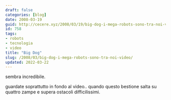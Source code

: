 ```yaml
---
draft: false
categories: [blog]
date: 2008-03-19
guid: http://cecere.xyz/2008/03/19/big-dog-i-mega-robots-sono-tra-noi-video/
id: 758
tags:
- robots
- tecnologia
- video
title: "Big Dog"
slug: /2008/03/big-dog-i-mega-robots-sono-tra-noi-video/
updated: 2022-03-22
---
```


sembra incredibile.
  
guardate soprattutto in fondo al video.. quando questo bestione salta su quattro zampe e supera ostacoli difficilissimi.